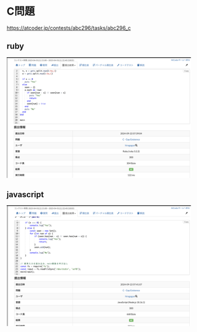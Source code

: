 # C問題
https://atcoder.jp/contests/abc296/tasks/abc296_c
## ruby
![alt text](image-1.png)
## javascript 
![alt text](image.png)
